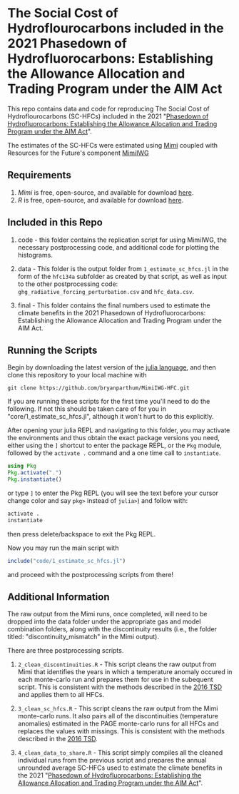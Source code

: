 # The Social Cost of Hydroflourocarbons included in the 2021 Phasedown of Hydrofluorocarbons: Establishing the Allowance Allocation and Trading Program under the AIM Act


This repo contains data and code for reproducing The Social Cost of Hydroflourocarbons  (SC-HFCs) included in the 2021 
"[Phasedown of Hydrofluorocarbons: Establishing the Allowance Allocation and Trading Program under the AIM Act](https://www.epa.gov/climate-hfcs-reduction/proposed-rule-phasedown-hydrofluorocarbons-establishing-allowance-allocation)". 

The estimates of the SC-HFCs were estimated using [Mimi](https://www.mimiframework.org/) coupled with Resources for the Future's component [MimiIWG](https://www.rff.org/publications/data-tools/social-cost-of-carbon-computing-platform-models-from-the-iwg/) 

## Requirements

1. *Mimi* is free, open-source, and available for download [here](https://www.mimiframework.org/).
2. *R* is free, open-source, and available for download [here](https://www.r-project.org/).

## Included in this Repo

1. code - this folder contains the replication script for using MimiIWG, the necessary postprocessing code, and additional code for plotting the histograms. 

2. data - This folder is the output folder from `1_estimate_sc_hfcs.jl` in the form of the `hfc134a` subfolder as created by that script, as well as input to the other postprocessing code: `ghg_radiative_forcing_perturbation.csv` and `hfc_data.csv`. 

3. final - This folder contains the final numbers used to estimate the climate benefits in the 2021 Phasedown of Hydrofluorocarbons: Establishing the Allowance Allocation and Trading Program under the AIM Act. 

## Running the Scripts

Begin by downloading the latest version of the [julia language](https://julialang.org/downloads/), and then clone this repository to your local machine with

```
git clone https://github.com/bryanparthum/MimiIWG-HFC.git
```

If you are running these scripts for the first time you'll need to do the following. If not this should be taken care of for you in "core/1_estimate_sc_hfcs.jl", although it won't hurt to do this explicitly.

After opening your julia REPL and navigating to this folder, you may activate the environments and thus obtain the exact package versions you need, either using the `]` shortcut to enter the package REPL, or the `Pkg` module, followed by the `activate .` command and a one time call to `instantiate`.

```julia
using Pkg
Pkg.activate(".")
Pkg.instantiate() 
```
or type `]` to enter the Pkg REPL (you will see the text before your cursor change color and say `pkg>` instead of `julia>`) and follow with:
```julia
activate .
instantiate
```
then press delete/backspace to exit the Pkg REPL.

Now you may run the main script with
```julia
include("code/1_estimate_sc_hfcs.jl")
```
and proceed with the postprocessing scripts from there!

## Additional Information

The raw output from the Mimi runs, once completed, will need to be dropped into the data folder under the appropriate gas and model combination folders, along with the discontinuity
results (i.e., the folder titled: "discontinuity_mismatch" in the Mimi output).

There are three postprocessing scripts.

1. `2_clean_discontinuities.R` - This script cleans the raw output from Mimi that identifies the years in which a temperature anomaly occured in each monte-carlo run 
and prepares them for use in the subequent script. This is consistent with the methods described in the 
[2016 TSD](https://www.epa.gov/sites/default/files/2016-12/documents/addendum_to_sc-ghg_tsd_august_2016.pdf) and applies them to all HFCs.

2. `3_clean_sc_hfcs.R` - This script cleans the raw output from the Mimi monte-carlo runs. It also pairs all of the discontinuities (temperature anomalies) estimated 
in the PAGE monte-carlo runs for all HFCs and replaces the values with missings. This is consistent with the methods described in the 
[2016 TSD](https://www.epa.gov/sites/default/files/2016-12/documents/addendum_to_sc-ghg_tsd_august_2016.pdf).

3. `4_clean_data_to_share.R` - This script simply compiles all the cleaned individual runs from the previous script and prepares the annual unrounded average SC-HFCs used to estimate the climate benefits in the 2021 "[Phasedown of Hydrofluorocarbons: Establishing the Allowance Allocation and Trading Program under the AIM Act](https://www.epa.gov/climate-hfcs-reduction/proposed-rule-phasedown-hydrofluorocarbons-establishing-allowance-allocation)". 
